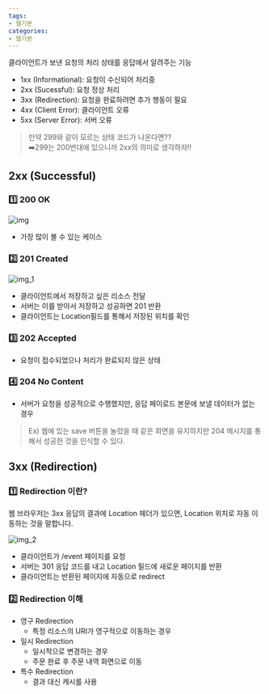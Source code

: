 ```yaml
---
tags: 
- 웹기본
categories:
- 웹기본
---
```

클라이언트가 보낸 요청의 처리 상태를 응답에서 알려주는 기능
- 1xx (Informational): 요청이 수신되어 처리중
- 2xx (Sucessful): 요청 정상 처리
- 3xx (Redirection): 요청을 완료하려면 추가 행동이 필요
- 4xx (Client Error): 클라이언트 오류
- 5xx (Server Error): 서버 오류

>만약 299와 같이 모르는 상태 코드가 나온다면??<br>
>➡️299는 200번대에 있으니까 2xx의 의미로 생각하자!!

## 2xx (Successful)

### 1️⃣ 200 OK

![img](https://user-images.githubusercontent.com/43941495/121916568-39d11600-cd6f-11eb-9e99-1edb2179bc74.png)
+ 가장 많이 볼 수 있는 케이스


### 2️⃣ 201 Created
![img_1](https://user-images.githubusercontent.com/43941495/121919777-51f66480-cd72-11eb-93a4-12990e453707.png)
+ 클라이언트에서 저장하고 싶은 리소스 전달
+ 서버는 이를 받아서 저장하고 성공하면 201 반환
+ 클라이언트는 Location필드를 통해서 저장된 위치를 확인

### 3️⃣ 202 Accepted
+ 요청이 접수되었으나 처리가 완료되지 않은 상태

### 4️⃣ 204 No Content
+ 서버가 요청을 성공적으로 수행했지만, 응답 페이로드 본문에 보낼 데이터가 없는 경우

> Ex) 웹에 있는 save 버튼을 눌렀을 때 같은 화면을 유지하지만 204 메시지를 통해서 성공한 것을 인식할 수 있다.


## 3xx (Redirection)

###  1️⃣ Redirection 이란?
웹 브라우저는 3xx 응답의 결과에 Location 헤더가 있으면, Location 위치로 자동 이동하는 것을 말합니다.
  
![img_2](https://user-images.githubusercontent.com/43941495/121921567-13fa4000-cd74-11eb-8e6f-793b66c62021.png)
+ 클라이언트가 /event 페이지를 요청
+ 서버는 301 응답 코드를 내고 Location 필드에 새로운 페이지를 반환
+ 클라이언트는 반환된 페이지에 자동으로 redirect

### 2️⃣ Redirection 이해
+ 영구 Redirection 
  + 특정 리소스의 URI가 영구적으로 이동하는 경우
+ 일시 Redirection  
  + 일시적으로 변경하는 경우
  + 주문 완료 후 주문 내역 화면으로 이동 
+ 특수 Redirection
  + 결과 대신 캐시를 사용